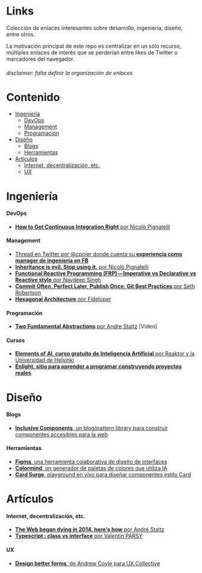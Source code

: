 # Links
Colección de enlaces interesantes sobre desarrollo, ingeniería, diseño, entre otros. 

La motivación principal de este repo es centralizar en un sólo recurso, múltiples enlaces de interés que se perderían entre likes de Twitter o marcadores del navegador.

###### disclaimer: falta definir la organización de enlaces

# Contenido

- [Ingeniería](#ingenieria)
    - [DevOps](#devops)
    - [Management](#management)
    - [Programación](#programacion)
- [Diseño](#diseno)
    - [Blogs](#blogs)
    - [Herramientas](#herramientas)
- [Artículos](#articulos)
    - [Internet, decentralización, etc.](#int-dec-etc)
    - [UX](#ux)

<!-- inicia Ingeniería -->
<a name="ingenieria"></a>
# Ingeniería

<!-- inicia Ingeniería-devops -->
<a name="devops"></a>
#### DevOps
- [**How to Get Continuous Integration Right** por Nicolò Pignatelli](https://hackernoon.com/how-to-get-continuous-integration-right-77bda4bc0d1f)

<!-- inicia Ingeniería-management -->
<a name="management"></a>
#### Management
- [Thread en Twitter por @cpojer donde cuenta su **experiencia como manager de ingeniería en FB**](https://twitter.com/cpojer/status/993982733285298177)
- [**Inheritance is evil. Stop using it.** por Nicolò Pignatelli](https://codeburst.io/inheritance-is-evil-stop-using-it-6c4f1caf5117)
- [**Functional Reactive Programming (FRP) — Imperative vs Declarative vs Reactive style** por Navdeep Singh](https://codeburst.io/functional-reactive-programming-frp-imperative-vs-declarative-vs-reactive-style-84878272c77f)
- [**Commit Often, Perfect Later, Publish Once: Git Best Practices** por Seth Robertson](https://sethrobertson.github.io/GitBestPractices/)
- [**Hexagonal Architecture** por Fideloper](http://fideloper.com/hexagonal-architecture)

<!-- inicia Ingeniería-programación-->
<a name="programacion"></a>
#### Programación
- [**Two Fundamental Abstractions** por Andre Staltz](https://www.youtube.com/watch?v=fdol03pcvMA) [Video]

<!-- inicia Ingeniería-cursos-->
<a name="cursos"></a>
#### Cursos
- [**Elements of AI, curso gratuito de Inteligencia Artificial** por Reaktor y la Universidad de Helsinki](https://www.elementsofai.com/)
- [**Enlight, sitio para aprender a programar construyendo proyectos reales**](https://enlight.nyc/)

<!-- inicia Diseño -->
<a name="diseno"></a>
# Diseño

<!-- inicia Diseño-blogs -->
#### Blogs
- [**Inclusive Components**, un blog/pattern library para construir componentes accesibles para la web](https://inclusive-components.design/about-the-project/)

<!-- inicia Diseño herramientas -->
#### Herramientas
- [**Figma**, una herramienta colaborativa de diseño de interfaces](https://figma.com)
- [**Colormind**, un generador de paletas de colores que utiliza IA](http://www.colormind.io/)
- [**Card Surge**, playground en vivo para diseñar componentes estilo Card](https://card.surge.sh/)

<!-- inicia Artículos -->
<a name="articulos"></a>
# Artículos

<!-- inicia Artículos-Internet, decentralización, etc. -->
<a name="int-dec-etc"></a>
#### Internet, decentralización, etc.
- [**The Web began dying in 2014, here's how** por André Staltz](https://staltz.com/the-web-began-dying-in-2014-heres-how.html)
- [**Typescript : class vs interface** por Valentin PARSY](https://medium.com/front-end-hacking/typescript-class-vs-interface-99c0ae1c2136)

#### UX
- [**Design better forms**, de Andrew Coyle para UX Collective](https://uxdesign.cc/design-better-forms-96fadca0f49c)
